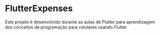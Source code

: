 # FlutterExpenses
Este projeto é desenvolvido durante as aulas de Flutter para aprendizagem dos conceitos de programação para celulares usando Flutter
